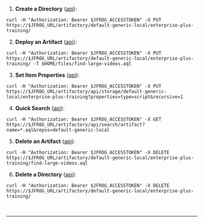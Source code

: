 
1. **Create a Directory** ([api](https://www.jfrog.com/confluence/display/JFROG/Artifactory+REST+API#ArtifactoryRESTAPI-CreateDirectory)):  
  ```execute
  curl -H "Authorization: Bearer $JFROG_ACCESSTOKEN" -X PUT https://$JFROG_URL/artifactory/default-generic-local/enterprise-plus-training/
  ```

2. **Deploy an Artifact** ([api](https://www.jfrog.com/confluence/display/JFROG/Artifactory+REST+API#ArtifactoryRESTAPI-DeployArtifact)):    
  ```execute
  curl -H "Authorization: Bearer $JFROG_ACCESSTOKEN" -X PUT https://$JFROG_URL/artifactory/default-generic-local/enterprise-plus-training/ -T $HOME/files/find-large-videos.aql
  ```
  

3. **Set Item Properties** ([api](https://www.jfrog.com/confluence/display/JFROG/Artifactory+REST+API#ArtifactoryRESTAPI-SetItemProperties)):  
  ```execute
  curl -H "Authorization: Bearer $JFROG_ACCESSTOKEN" -X PUT https://$JFROG_URL/artifactory/api/storage/default-generic-local/enterprise-plus-training?properties=type=script&recursive=1
  ```


4. **Quick Search** ([api]("https://www.jfrog.com/confluence/display/JFROG/Artifactory+REST+API#ArtifactoryRESTAPI-ArtifactSearch(QuickSearch)")):  
  ```execute
  curl -H "Authorization: Bearer $JFROG_ACCESSTOKEN" -X GET https://$JFROG_URL/artifactory/api/search/artifact?name=*.aql&repos=default-generic-local
  ```

5. **Delete an Artifact** ([api](https://www.jfrog.com/confluence/display/JFROG/Artifactory+REST+API#ArtifactoryRESTAPI-DeleteItem)):  
  ```execute
  curl -H "Authorization: Bearer $JFROG_ACCESSTOKEN" -X DELETE https://$JFROG_URL/artifactory/default-generic-local/enterprise-plus-training/find-large-videos.aql
  ```

6. **Delete a Directory** ([api](https://www.jfrog.com/confluence/display/JFROG/Artifactory+REST+API#ArtifactoryRESTAPI-DeleteItem)):  
  ```execute
  curl -H "Authorization: Bearer $JFROG_ACCESSTOKEN" -X DELETE https://$JFROG_URL/artifactory/default-generic-local/enterprise-plus-training/
  ```

<br/>

---
